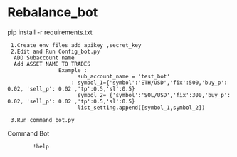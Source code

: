# Rebalance_bot
pip install -r requirements.txt


     1.Create env files add apikey ,secret_key
     2.Edit and Run Config_bot.py  
      ADD Subaccount name 
      Add ASSET NAME TO TRADES 
                    Example : 
                          sub_account_name = 'test_bot'
                        : symbol_1={'symbol':'ETH/USD','fix':500,'buy_p': 0.02, 'sell_p': 0.02 ,'tp':0.5,'sl':0.5} 
                          symbol_2= {'symbol':'SOL/USD','fix':300,'buy_p': 0.02, 'sell_p': 0.02 ,'tp':0.5,'sl':0.5}
                          list_setting.append([symbol_1,symbol_2])
      
     3.Run command_bot.py

Command Bot
            
            !help
